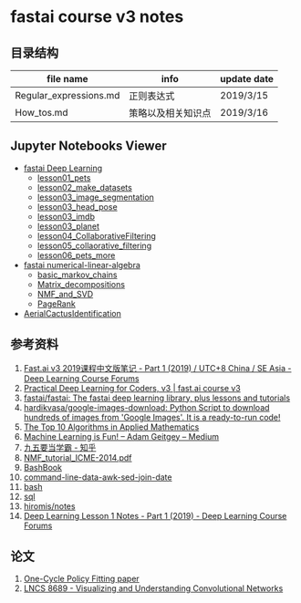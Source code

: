# fastai course v3 notes

## 目录结构

|file name|info|update date
|---|---|---|
Regular_expressions.md|正则表达式|2019/3/15
How_tos.md|策略以及相关知识点|2019/3/16


## Jupyter Notebooks Viewer

- [fastai Deep Learning](https://nbviewer.jupyter.org/github/AutuanLiu/Fastai-Notes-V3/tree/master/fastai_DL_nbs/)
  - [lesson01_pets](./fastai_DL_nbs/lesson01_pets.ipynb)
  - [lesson02_make_datasets](./fastai_DL_nbs/lesson02_make_datasets.ipynb)
  - [lesson03_image_segmentation](./fastai_DL_nbs/lesson03_image_segmentation.ipynb)
  - [lesson03_head_pose](./fastai_DL_nbs/lesson03_lesson03_head_pose.ipynb)
  - [lesson03_imdb](./fastai_DL_nbs/lesson03_imdb.ipynb)
  - [lesson03_planet](./fastai_DL_nbs/lesson03_planet.ipynb)
  - [lesson04_CollaborativeFiltering](./fastai_DL_nbs/lesson04_CollaborativeFiltering.ipynb)
  - [lesson05_collaorative_filtering](./fastai_DL_nbs/lesson05_collaorative_filtering.ipynb)
  - [lesson06_pets_more](./fastai_DL_nbs/lesson06_pets_more.ipynb)
- [fastai numerical-linear-algebra](https://nbviewer.jupyter.org/github/AutuanLiu/Fastai-Notes-V3/tree/master/fastai_NLA_nbs/)
  - [basic_markov_chains](./fastai_NLA_nbs/basic_markov_chains.ipynb)
  - [Matrix_decompositions](./fastai_NLA_nbs/Matrix_decompositions.ipynb)
  - [NMF_and_SVD](./fastai_NLA_nbs/NMF_and_SVD.ipynb)
  - [PageRank](./fastai_NLA_nbs/PageRank.ipynb)
- [AerialCactusIdentification](./AerialCactusIdentification.ipynb)


## 参考资料
1. [Fast.ai v3 2019课程中文版笔记 - Part 1 (2019) / UTC+8 China / SE Asia - Deep Learning Course Forums](https://forums.fast.ai/t/fast-ai-v3-2019/39325)
2. [Practical Deep Learning for Coders, v3 | fast.ai course v3](https://course.fast.ai/)
3. [fastai/fastai: The fastai deep learning library, plus lessons and tutorials](https://github.com/fastai/fastai)
4. [hardikvasa/google-images-download: Python Script to download hundreds of images from 'Google Images'. It is a ready-to-run code!](https://github.com/hardikvasa/google-images-download)
5. [The Top 10 Algorithms in Applied Mathematics](https://nickhigham.wordpress.com/2016/03/29/the-top-10-algorithms-in-applied-mathematics/)
6. [Machine Learning is Fun! – Adam Geitgey – Medium](https://medium.com/@ageitgey/machine-learning-is-fun-80ea3ec3c471)
7. [九五要当学霸 - 知乎](https://www.zhihu.com/people/zhao95/posts)
8. [NMF_tutorial_ICME-2014.pdf](https://perso.telecom-paristech.fr/essid/teach/NMF_tutorial_ICME-2014.pdf)
9. [BashBook](https://books.goalkicker.com/BashBook/)
10. [command-line-data-awk-sed-join-date](https://data36.com/command-line-data-awk-sed-join-date/)
11. [bash](https://devhints.io/bash)
12. [sql](https://data36.com/learn-sql-for-data-analysis-from-scratch/)
13. [hiromis/notes](https://github.com/hiromis/notes)
14. [Deep Learning Lesson 1 Notes - Part 1 (2019) - Deep Learning Course Forums](https://forums.fast.ai/t/deep-learning-lesson-1-notes/27748)

## 论文
1. [One-Cycle Policy Fitting paper](https://arxiv.org/pdf/1803.09820.pdf)
2. [LNCS 8689 - Visualizing and Understanding Convolutional Networks](https://cs.nyu.edu/~fergus/papers/zeilerECCV2014.pdf)
